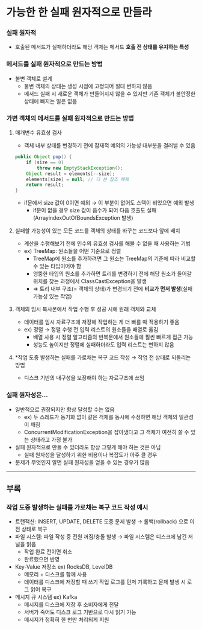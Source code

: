 # 가능한 한 실패 원자적으로 만들라

### 실패 원자적

- 호출된 메서드가 실패하더라도 해당 객체는 메서드 **호출 전 상태를 유지하는 특성**

### 메서드를 실패 원자적으로 만드는 방법

- 불변 객체로 설계
    - 불변 객체의 상태는 생성 시점에 고정되어 절대 변하지 않음
    - 메서드 실패 시 새로운 객체가 만들어지지 않을 수 있지만 기존 객체가 불안정한 상태에 빠지는 일은 없음

### 가변 객체의 메서드를 실패 원자적으로 만드는 방법

1. 매개변수 유효성 검사
    - 객체 내부 상태를 변경하기 전에 잠재적 예외의 가능성 대부분을 걸러낼 수 있음
    
    ```java
    public Object pop() {
    	if (size == 0)
    		throw new EmptyStackException();
    	Object result = elements[--size];
    	elements[size] = null; // 다 쓴 참조 해제
    	return result;
    }
    ```
    
    - if문에서 size 값이 0이면 예외 → 이 부분이 없어도 스택이 비었으면 예외 발생
        - if문이 없을 경우 size 값이 음수가 되어 다음 호출도 실패 (ArrayindexOutOfBoundsException 발생)
2. 실패할 가능성이 있는 모든 코드를 객체의 상태를 바꾸는 코드보다 앞에 배치
    - 계산을 수행해보기 전에 인수의 유효성 검사를 해볼 수 없을 때 사용하는 기법
    - ex) TreeMap: 원소들을 어떤 기준으로 정렬
        - TreeMap에 원소를 추가하려면 그 원소는 TreeMap의 기준에 따라 비교할 수 있는 타입이어야 함
        - 엉뚱한 타입의 원소를 추가하면 트리를 변경하기 전에 해당 원소가 들어갈 위치를 찾는 과정에서 ClassCastException을 발생
        - ⇒ 트리 내부 구조(= 객체의 상태)가 변경되기 전에 **비교가 먼저 발생**(실패 가능성 있는 작업)
3. 객체의 임시 복사본에서 작업 수행 후 성공 시에 원래 객체와 교체
    - 데이터를 임시 자료구조에 저장해 작업하는 게 더 빠를 때 적용하기 좋음
    - ex) 정렬 → 정렬 수행 전 입력 리스트의 원소들을 배열로 옮김
        - 배열 사용 시 정렬 알고리즘의 반복문에서 원소들에 훨씬 빠르게 접근 가능
        - 성능도 높이지만 정렬에 실패하더라도 입력 리스트는 변하지 않음
4. *작업 도중 발생하는 실패를 가로채는 복구 코드 작성 → 작업 전 상태로 되돌리는 방법
    - 디스크 기반의 내구성을 보장해야 하는 자료구조에 쓰임

### 실패 원자성은…

- 일반적으로 권장되지만 항상 달성할 수는 없음
    - ex) 두 스레드가 동기화 없이 같은 객체를 동시에 수정하면 해당 객체의 일관성이 깨짐
    - ConcurrentModificationException을 잡아냈다고 그 객체가 여전히 쓸 수 있는 상태라고 가정 불가
- 실패 원자적으로 만들 수 있더라도 항상 그렇게 해야 하는 것은 아님
    - 실패 원자성을 달성하기 위한 비용이나 복잡도가 아주 클 경우
- 문제가 무엇인지 알면 실패 원자성을 얻을 수 있는 경우가 많음

---

## 부록

### 작업 도중 발생하는 실패를 가로채는 복구 코드 작성 예시

- 트랜잭션: INSERT, UPDATE, DELETE 도중 문제 발생 → 롤백(rollback) 으로 이전 상태로 복구
- 파일 시스템: 파일 작성 중 전원 꺼짐/충돌 발생 → 파일 시스템은 디스크에 남긴 저널을 읽음
    - 작업 완료 전이면 취소
    - 완료했으면 반영
- Key-Value 저장소 ex) RocksDB, LevelDB
    - 메모리 + 디스크를 함께 사용
    - 데이터를 디스크에 저장할 때 쓰기 작업 로그를 먼저 기록하고 문제 발생 시 로그 읽어 복구
- 메시지 큐 시스템 ex) Kafka
    - 메시지를 디스크에 저장 후 소비자에게 전달
    - 서버가 죽어도 디스크 로그 기반으로 다시 읽기 가능
    - 메시지가 정확히 한 번만 처리되게 지원
